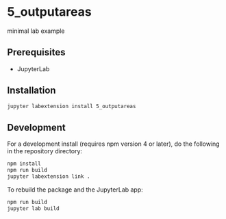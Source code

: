 # 5_outputareas

minimal lab example


## Prerequisites

* JupyterLab

## Installation

```bash
jupyter labextension install 5_outputareas
```

## Development

For a development install (requires npm version 4 or later), do the following in the repository directory:

```bash
npm install
npm run build
jupyter labextension link .
```

To rebuild the package and the JupyterLab app:

```bash
npm run build
jupyter lab build
```

